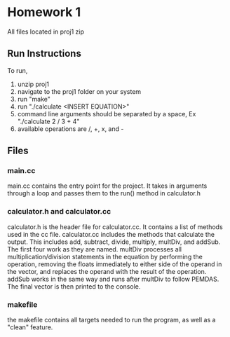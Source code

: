# Homework 1
All files located in proj1 zip
## Run Instructions
To run,
1. unzip proj1
2. navigate to the proj1 folder on your system
3. run "make"
4. run "./calculate \<INSERT EQUATION\>"
5. command line arguments should be separated by a space, Ex "./calculate 2 / 3 + 4"
6. available operations are /, +, x, and -

## Files
### main.cc
main.cc contains the entry point for the project. It takes in arguments through a loop and passes them to the run() method in calculator.h
### calculator.h and calculator.cc
calculator.h is the header file for calculator.cc. It contains a list of methods used in the cc file. calculator.cc includes the methods that calculate the output. This includes add, subtract, divide, multiply, multDiv, and addSub. The first four work as they are named. multDiv processes all multiplication/division statements in the equation by performing the operation, removing the floats immediately to either side of the operand in the vector, and replaces the operand with the result of the operation. addSub works in the same way and runs after multDiv to follow PEMDAS. The final vector is then printed to the console.
### makefile
the makefile contains all targets needed to run the program, as well as a "clean" feature.